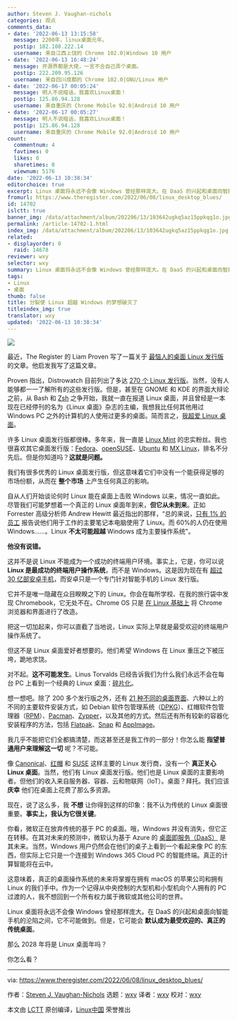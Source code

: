 ```yaml
---
author: Steven J. Vaughan-nichols
categories: 观点
comments_data:
- date: '2022-06-13 13:15:58'
  message: 2200年，linux桌面元年。
  postip: 182.108.222.14
  username: 来自江西上饶的 Chrome 102.0|Windows 10 用户
- date: '2022-06-13 16:48:24'
  message: 开源界都是大佬，一言不合自己弄个桌面。
  postip: 222.209.95.126
  username: 来自四川成都的 Chrome 102.0|GNU/Linux 用户
- date: '2022-06-17 00:05:24'
  message: 明人不说暗话，我喜欢Linux桌面！
  postip: 125.86.94.128
  username: 来自重庆的 Chrome Mobile 92.0|Android 10 用户
- date: '2022-06-17 00:05:27'
  message: 明人不说暗话，我喜欢Linux桌面！
  postip: 125.86.94.128
  username: 来自重庆的 Chrome Mobile 92.0|Android 10 用户
count:
  commentnum: 4
  favtimes: 0
  likes: 0
  sharetimes: 0
  viewnum: 5176
date: '2022-06-13 10:38:34'
editorchoice: true
excerpt: Linux 桌面将永远不会像 Windows 曾经那样庞大。在 DaaS 的兴起和桌面向智能手机的沦陷之间，它不可能做到。但是，它可能会默认成为最受欢迎的、真正的传统桌面。
fromurl: https://www.theregister.com/2022/06/08/linux_desktop_blues/
id: 14702
islctt: true
banner_img: /data/attachment/album/202206/13/103642ugkq5az15ppkqg1o.jpg
permalink: /article-14702-1.html
index_img: /data/attachment/album/202206/13/103642ugkq5az15ppkqg1o.jpg.thumb.jpg
related:
- displayorder: 0
  raid: 14678
reviewer: wxy
selector: wxy
summary: Linux 桌面将永远不会像 Windows 曾经那样庞大。在 DaaS 的兴起和桌面向智能手机的沦陷之间，它不可能做到。但是，它可能会默认成为最受欢迎的、真正的传统桌面。
tags:
- Linux
- 桌面
thumb: false
title: 分裂使 Linux 超越 Windows 的梦想破灭了
titleindex_img: true
translator: wxy
updated: '2022-06-13 10:38:34'
---
```


![](/data/attachment/album/202206/13/103642ugkq5az15ppkqg1o.jpg)


最近，The Register 的 Liam Proven 写了一篇关于 [最恼人的桌面 Linux 发行版](/article-14678-1.html) 的文章。他启发我写了这篇文章。


Proven 指出，Distrowatch 目前列出了多达 [270 个 Linux 发行版](https://distrowatch.com/)。当然，没有人能够都一一了解所有的这些发行版。但是，甚至在 GNOME 和 KDE 的界面大辩论之前，从 Bash 和 [Zsh](https://www.zsh.org/) 之争开始，我就一直在报道 Linux 桌面，并且曾经是一本现在已经停刊的名为《Linux 桌面》杂志的主编，我想我比任何其他用过 Windows PC 之外的计算机的人使用过更多的桌面。简而言之，[我超爱 Linux 桌面](https://www.theregister.com/2022/04/13/linux_column/)。


许多 Linux 桌面发行版都很棒。多年来，我一直是 [Linux Mint](https://linuxmint.com/) 的忠实粉丝。我也很喜欢其它桌面发行版：[Fedora](https://getfedora.org/)、[openSUSE](https://www.opensuse.org/)、[Ubuntu](https://ubuntu.com/) 和 [MX Linux](https://mxlinux.org/)，排名不分先后。但是你知道吗？**这就是问题。**


我们有很多优秀的 Linux 桌面发行版，但这意味着它们中没有一个能获得足够的市场份额，从而在 **整个市场** 上产生任何真正的影响。


自从人们开始谈论何时 Linux 能在桌面上击败 Windows 以来，情况一直如此。尽管我们可能梦想着一个真正的 Linux 桌面年到来，**但它从未到来**。正如 Forrester 高级分析师 Andrew Hewitt 最近指出的那样，“总的来说，[只有 1% 的员工](https://www.windowscentral.com/can-linux-win-desktop-pc) 报告说他们用于工作的主要笔记本电脑使用了 Linux。而 60%的人仍在使用 Windows……。Linux **不太可能超越** Windows 成为主要操作系统"。


**他没有说错。**


这并不是说 Linux 不能成为一个成功的终端用户环境。事实上，它是，你可以说 **Linux 是最成功的终端用户操作系统**，而不是 Windows。这是因为现在有 [超过 30 亿部安卓手机](https://www.theregister.com/2021/08/25/linux_kernel_30_years_old/)，而安卓只是一个专门针对智能手机的 Linux 发行版。


它并不是唯一隐藏在众目睽睽之下的 Linux。你会在每所学校、在我的旅行袋中发现 Chromebook，它无处不在。Chrome OS 只是 [在 Linux 基础上](https://www.zdnet.com/article/the-secret-origins-of-googles-chrome-os/) 将 Chrome 浏览器和界面进行了改造。


把这一切加起来，你可以直截了当地说，Linux 实际上早就是最受欢迎的终端用户操作系统了。


但这不是 Linux 桌面爱好者想要的。他们希望 Windows 在 Linux 重压之下被压垮，跪地求饶。


对不起。**这不可能发生**。Linus Torvalds 已经告诉我们为什么我们永远不会在每台 PC 上看到一个经典的 Linux 桌面：[碎片化](https://www.youtube.com/watch?v=VHFdoFKDuQA)。


想一想吧。除了 200 多个发行版之外，还有 [21 种不同的桌面界面](https://www.theregister.com/2022/05/17/linux_desktop_feature/)、六种以上的不同的主要软件安装方式，如 Debian 软件包管理系统（[DPKG](https://www.debian.org/doc/manuals/debian-reference/ch02.en.html)）、红帽软件包管理器（[RPM](https://access.redhat.com/documentation/en-us/red_hat_enterprise_linux/5/html/deployment_guide/ch-rpm)）、[Pacman](https://wiki.archlinux.org/title/Pacman)、[Zypper](https://en.opensuse.org/Portal:Zypper)，以及其他的方式。然后还有所有较新的容器化安装程序的方法，包括 [Flatpak](https://flatpak.org/)、[Snap](https://snapcraft.io/) 和 [AppImage](https://appimage.org/)。


我几乎不能把它们全都搞清楚，而这甚至还是我工作的一部分！你怎么能 **指望普通用户来理解这一切** 呢？不可能。


像 [Canonical](https://canonical.com/)、[红帽](https://www.redhat.com/en) 和 [SUSE](https://www.suse.com/) 这样主要的 Linux 发行商，没有一个 **真正关心 Linux 桌面**。当然，他们有 Linux 桌面发行版。他们也是 Linux 桌面的主要影响者。但他们的收入来自服务器、容器、云和物联网（IoT）。桌面？拜托。我们应该 **庆幸** 他们在桌面上花费了那么多资源。


现在，说了这么多，我 **不想** 让你得到这样的印象：我不认为传统的 Linux 桌面很重要。**事实上，我认为它很关键**。


你看，微软正在放弃传统的基于 PC 的桌面。哦，Windows 并没有消失，但它正在转移。在其对未来的预测中，微软认为基于 Azure 的 [桌面即服务（DaaS）](https://www.computerworld.com/article/3656694/we-re-one-step-closer-to-windows-in-the-cloud.html) 是其未来。当然，Windows 用户仍然会在他们的桌子上看到一个看起来像 PC 的东西，但实际上它只是一个连接到 Windows 365 Cloud PC 的智能终端。真正的计算智能将在云中。


这意味着，真正的桌面操作系统的未来将掌握在拥有 macOS 的苹果公司和拥有 Linux 的我们手中。作为一个记得从中央控制的大型机和小型机向个人拥有的 PC 过渡的人，我不想回到一个所有权力属于微软或其他公司的世界。


Linux 桌面将永远不会像 Windows 曾经那样庞大。在 DaaS 的兴起和桌面向智能手机的沦陷之间，它不可能做到。但是，它可能会 **默认成为最受欢迎的、真正的传统桌面**。


那么 2028 年将是 Linux 桌面年吗？


你怎么看？




---


via: <https://www.theregister.com/2022/06/08/linux_desktop_blues/> 


作者：[Steven J. Vaughan-Nichols](https://www.theregister.com/Author/Steven-J-Vaughan-Nichols) 选题：[wxy](https://github.com/wxy) 译者：[wxy](https://github.com/wxy) 校对：[wxy](https://github.com/wxy)


本文由 [LCTT](https://github.com/LCTT/TranslateProject) 原创编译，[Linux中国](/article-14678-1.html) 荣誉推出